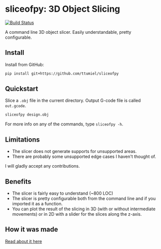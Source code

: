 # sliceofpy: 3D Object Slicing

[![Build Status](https://travis-ci.org/ttumiel/sliceofpy.svg?branch=master)](https://travis-ci.org/ttumiel/sliceofpy)

A command line 3D object slicer. Easily understandable, pretty configurable.

## Install

Install from GitHub:

```bash
pip install git+https://github.com/ttumiel/sliceofpy
```

## Quickstart

Slice a `.obj` file in the current directory. Output G-code file is called `out.gcode`.

```sh
sliceofpy design.obj
```

For more info on any of the commands, type `sliceofpy -h`.

## Limitations

- The slicer does not generate supports for unsupported areas.
- There are probably some unsupported edge cases I haven't thought of.

I will gladly accept any contributions.

## Benefits

- The slicer is fairly easy to understand (~800 LOC)
- The slicer is pretty configurable both from the command line and if you imported it as a function.
- You can plot the result of the slicing in 3D (with or without intermediate movements) or in 2D with a slider for the slices along the z-axis.

## How it was made

[Read about it here](https://ttumiel.github.io/blog/slicer/)
